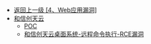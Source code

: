- [返回上一级 [4、Web应用漏洞]](/4、Web应用漏洞)
- [和信创天云](/4、Web应用漏洞/和信创天云/)
  - [POC](/4、Web应用漏洞/和信创天云/POC/)
  - [和信创天云桌面系统-远程命令执行-RCE漏洞](/4、Web应用漏洞/和信创天云/和信创天云桌面系统-远程命令执行-RCE漏洞.md)
